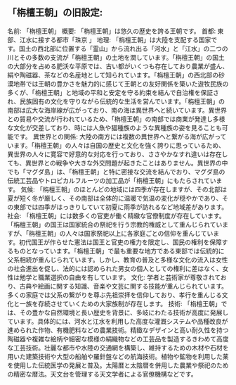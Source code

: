 ## 「栴檀王朝」の旧設定:
名前: 「栴檀王朝」
概要: 「栴檀王朝」は悠久の歴史を誇る王朝です。
首都: 東部、江水に接する都市「珠京 」
地理: 「栴檀王朝」は大陸を支配する国家です。国土の西北部に位置する「霊山」から流れ出る「河水」と「江水」の二つの川とその多数の支流が「栴檀王朝」の土地を潤しています。「栴檀王朝」の国土の大部分を占める肥沃な平原では、古い都がいくつも存在しており農業が盛ん、絹や陶磁器、茶などの名産地として知られています。「栴檀王朝」の西北部の砂漠地帯では王朝の豊かさを魅力的に感じて王朝との友好関係を築いた遊牧民族の多くが、「栴檀王朝」と地域の平和と安定を守る約束を結んで自治権を保証され、民族固有の文化を守りながら伝統的な生活を営んでいます。「栴檀王朝」の南部は広大な海岸線が広がっており、南の海は異世界へと続いています。異世界との貿易や交流が行われているため、「栴檀王朝」の南部では商業が発達し多様な文化が交差しており、時には人魚や猫種族のような異種族の姿を見ることも可能です。
異世界との関係: 大陸の南方には複数の異世界へと繋がる海が広がっています。「栴檀王朝」の人々は自国の歴史と文化を強く誇りに思っているため、異世界の人々に寛容で好意的な対応を行っており、ささやかなすれ違いは存在しても、異世界との戦争や大きな外交問題が起きたことはありません。異世界の中でも「マグダ島」は、「栴檀王朝」と特に密接な交流を結んでおり、マグダ島の伝統工芸品やトロピカルフルーツの加工品が「栴檀王朝」にもたらされています。
気候: 「栴檀王朝」のほとんどの地域には四季が存在しますが、その北部は夏が短く冬が厳しく、その南部は全体的に温暖で気温の変化が穏やかであり、その東部では四季がはっきりしていて初夏に雨季が訪れるなど地域差があります。
社会: 「栴檀王朝」には数多くの官吏が働く精緻な官僚制度が存在しています。「栴檀王朝」の国王は国家統合の祭祀を行う宗教的権威として重んじられていますが、「栴檀王朝」の人々は国家祭祀以上に各家庭ごとの信仰を重んじています。初代国王が作らせた憲法は国王と官吏の権力を限定し、国民の権利を保障するものとなっています。「栴檀王朝」で最も重要な地方である東部では伝統的に父系相続が重んじられています。しかし、教育の普及と多様な文化の流入は女性の社会進出を促し、法的には認められた男女の個人としての権利に差はなく、女性は勉学と職業選択の自由を有しています。
文化: 学者と芸術家が尊敬されており、古典や絵画に関する知識、音楽や文芸に関する技能が重んじられています。多くの家庭では父系の繋がりを尊ぶ先祖崇拝を信仰しており、孝行を重んじる文化と一族を存続させていくための大家族制が存在します。
技術: 「栴檀王朝」では、その豊かな自然環境と長い歴史を背景に、多岐にわたる技術が高度に発展しています。具体的には、河水と江水を利用した高度な灌漑システムや品種改良が進められた作物、有機肥料などの農業技術。精緻なデザインと高い耐久性を持つ陶磁器や複雑な絵柄や細密な模様の絹織物などの工芸品を製造するきわめて高度な工芸技術。壮麗な都市や水陸の交通網を構築し、維持するための木材や石材を用いた建築技術や大型の船舶や羅針盤などの航海技術。植物や鉱物を利用した薬を使用した伝統医学の発展と普及。太陽暦と太陰暦を併用した農業や祭祀のための精密な暦法。天文台を管理する天文学者による官僚機構などです。